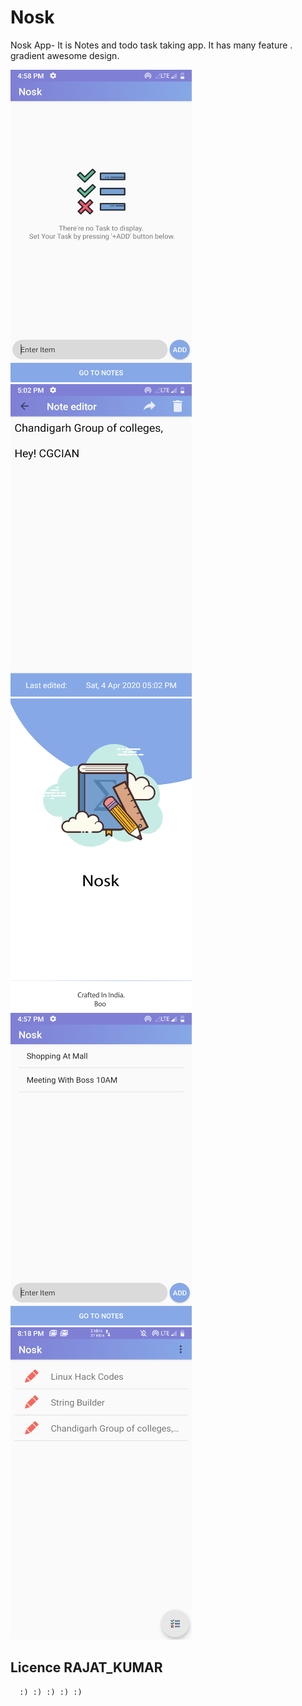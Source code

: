 # Nosk
Nosk App-  It is Notes and todo task taking app. It has many feature . gradient awesome design.



 <img src="https://github.com/rjtcode/Nosk/blob/master/Screenshot_20200404-165823_Nosk.png" alt="NOSK" height="500" width="290"> 
  <img src="https://github.com/rjtcode/Nosk/blob/master/Screenshot_20200404-170216_Nosk.png" alt="NOSK" height="500" width="290">
   <img src="https://github.com/rjtcode/Nosk/blob/master/Screenshot_20200424-200817_Nosk.png" alt="NOSK" height="500" width="290">
      <img src="https://github.com/rjtcode/Nosk/blob/master/Screenshot_20200404-165739_Nosk.png" alt="NOSK" height="500" width="290">
   <img src="https://github.com/rjtcode/Nosk/blob/master/Screenshot_20200424-201831_Pixel_Launcher.png" alt="NOSK" height="500" width="290">



##  Licence  RAJAT_KUMAR  ##
      :) :) :) :) :)
      
      
